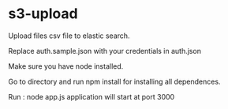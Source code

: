 # s3-upload
Upload files csv file to elastic search.

Replace auth.sample.json with your credentials in auth.json

Make sure you have node installed.

Go to directory and run npm install for installing all dependences.

Run : node app.js application will start at port 3000
